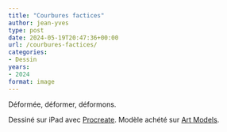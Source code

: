 ```yaml
---
title: "Courbures factices"
author: jean-yves
type: post
date: 2024-05-19T20:47:36+00:00
url: /courbures-factices/
categories:
- Dessin
years:
- 2024
format: image
---
```

Déformée, déformer, déformons.
<!--more-->
Dessiné sur iPad avec [Procreate][1]. Modèle achété sur [Art Models][2].

[1]:	https://procreate.com/
[2]:	https://www.posespace.com